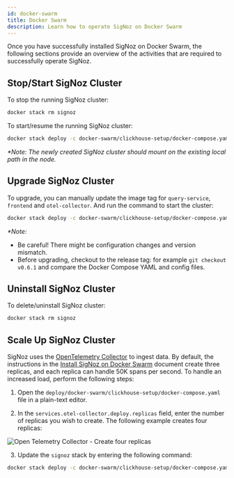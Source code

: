 ```yaml
---
id: docker-swarm
title: Docker Swarm
description: Learn how to operate SigNoz on Docker Swarm
---
```


Once you have successfully installed SigNoz on Docker Swarm, the following sections provide an overview of the activities that are required to successfully operate SigNoz.

## Stop/Start SigNoz Cluster

To stop the running SigNoz cluster:

```bash
docker stack rm signoz
```

To start/resume the running SigNoz cluster:

```bash
docker stack deploy -c docker-swarm/clickhouse-setup/docker-compose.yaml signoz
```

_*Note: The newly created SigNoz cluster should mount on the existing local path in the node._


## Upgrade SigNoz Cluster

To upgrade, you can manually update the image tag for `query-service`, `frontend` and `otel-collector`.
And run the command to start the cluster:

```bash
docker stack deploy -c docker-swarm/clickhouse-setup/docker-compose.yaml signoz
```

_*Note:_
- Be careful! There might be configuration changes and version mismatch.
- Before upgrading, checkout to the release tag: for example `git checkout v0.6.1` and compare the Docker Compose YAML and config files.

## Uninstall SigNoz Cluster

To delete/uninstall SigNoz cluster:

```bash
docker stack rm signoz
```

## Scale Up SigNoz Cluster

SigNoz uses the [OpenTelemetry Collector](https://github.com/open-telemetry/opentelemetry-collector) to ingest data. By default, the instructions in the [Install SigNoz on Docker Swarm](/docs/install/docker-swarm) document create three replicas, and each replica can handle 50K spans per second. To handle an increased load, perform the following steps:

1. Open the `deploy/docker-swarm/clickhouse-setup/docker-compose.yaml` file in a plain-text editor.

2. In the `services.otel-collector.deploy.replicas` field, enter the number of replicas you wish to create. The following example creates four replicas:

  ![Open Telemetry Collector - Create four replicas](/img/scale-up-otel.png)

3. Update the `signoz` stack by entering the following command:

  ```bash
docker stack deploy -c docker-swarm/clickhouse-setup/docker-compose.yaml signoz
  ```
